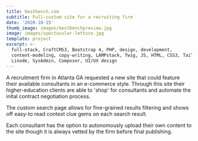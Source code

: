 ```yaml
---
title: bestbench.com
subtitle: Full-custom site for a recruiting firm
date: '2020-10-15'
thumb_image: images/bestbenchpreview.jpg
image: images/spectacular-lettuce.jpg
template: project
excerpt: >-
  full-stack, CraftCMS3, Bootstrap 4, PHP, design, development,
  content-modeling, copy-writing, LAMPstack, Twig, JS, HTML, CSS3, TailwindCSS,
  Linode, SysAdmin, Composer, UI/UX design
---
```

A recruitment firm in Atlanta GA requested a new site that could feature their available consultants in an e-commerce style. Through this site their higher-education clients are able to 'shop' for consultants and automate the inital contract negotiation process. 

The custom search page allows for fine-grained results filtering and shows off easy-to read context clue gems on each search result.

Each consultant has the option to autonomously upload their own content to the site though it is always vetted by the firm before final publishing.